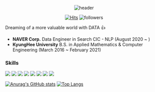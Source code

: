 <div align=center>

![header](https://capsule-render.vercel.app/api?type=waving&color=random&height=200&section=header&text=Welcome%20to%20heehehe's%20Github&fontSize=55&animation=twinkling)

[![Hits](https://hits.seeyoufarm.com/api/count/incr/badge.svg?url=https%3A%2F%2Fgithub.com%2Fheehehe&count_bg=%23686060&title_bg=%23090909&icon=github.svg&icon_color=%23E7E7E7&title=hits&edge_flat=false)](https://hits.seeyoufarm.com) ![followers](https://img.shields.io/github/followers/heehehe?style=social)
  
</div>

Dreaming of a more valuable world with DATA :thumbsup:

- **NAVER Corp.** Data Engineer in Search CIC - NLP (August 2020 ~ )
- **KyungHee University** B.S. in Applied Mathematics & Computer Engineering (March 2016 ~ February 2021)

### Skills

<img src="https://img.shields.io/badge/Python-3766AB?style=flat-square&logo=Python&logoColor=white"/> <img src="https://img.shields.io/badge/Django-092E20?style=flat-square&logo=Django&logoColor=white"/> <img src="https://img.shields.io/badge/PyTorch-EE4C2C?style=flat-square&logo=PyTorch&logoColor=white"/> <img src="https://img.shields.io/badge/Linux-FCC624?style=flat-square&logo=Linux&logoColor=white"/> <img src="https://img.shields.io/badge/R-276DC3?style=flat-square&logo=R&logoColor=white"/> <img src="https://img.shields.io/badge/html-E34F26?style=flat-square&logo=HTML5&logoColor=white"/> <img src="https://img.shields.io/badge/css-1572B6?style=flat-square&logo=CSS3&logoColor=white"/> <img src="https://img.shields.io/badge/C++-00599C?style=flat-square&logo=C%2B%2B&logoColor=white"/>

[![Anurag's GitHub stats](https://github-readme-stats.vercel.app/api?username=heehehe)](https://github.com/anuraghazra/github-readme-stats) [![Top Langs](https://github-readme-stats.vercel.app/api/top-langs/?username=heehehe&layout=compact)](https://github.com/anuraghazra/github-readme-stats)


<!--
**heehehe/heehehe** is a ✨ _special_ ✨ repository because its `README.md` (this file) appears on your GitHub profile.

<img src="https://img.shields.io/badge/[텍스트]-[컬러코드]?style=flat-square&logo=[simpleicons에서의_아이콘명]&logoColor=white"/>

Here are some ideas to get you started:

- 🔭 I’m currently working on ...
- 🌱 I’m currently learning ...
- 👯 I’m looking to collaborate on ...
- 🤔 I’m looking for help with ...
- 💬 Ask me about ...
- 📫 How to reach me: ...
- 😄 Pronouns: ...
- ⚡ Fun fact: ...
-->
